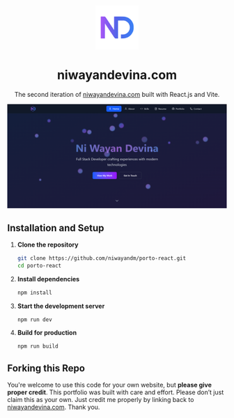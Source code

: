 <div align="center">
  <img alt="Logo" src="https://raw.githubusercontent.com/niwayandm/porto-react/refs/heads/main/src/assets/logo-plain.svg" width="100" />
</div>
<h1 align="center">
  niwayandevina.com
</h1>
<p align="center">
  The second iteration of <a href="https://niwayandevina.com/" target="_blank">niwayandevina.com</a> built with React.js and Vite.
</p>

![demo](https://raw.githubusercontent.com/niwayandm/porto-react/refs/heads/main/src/assets/demo.png)

## Installation and Setup

1. **Clone the repository**

   ```bash
   git clone https://github.com/niwayandm/porto-react.git
   cd porto-react
   ```

2. **Install dependencies**

   ```bash
   npm install
   ```

3. **Start the development server**

   ```bash
   npm run dev
   ```

4. **Build for production**

   ```bash
   npm run build
   ```

## Forking this Repo

You're welcome to use this code for your own website, but **please give proper credit**. This portfolio was built with care and effort. Please don’t just claim this as your own. Just credit me properly by linking back to [niwayandevina.com](https://niwayandevina.com/). Thank you.